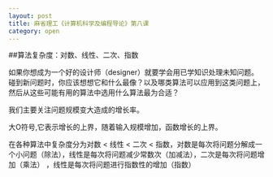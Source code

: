 ```yaml
---
layout: post
title: 麻省理工《计算机科学及编程导论》第八课
category: open
---
```

##算法复杂度：对数、线性、二次、指数

如果你想成为一个好的设计师（designer）就要学会用已学知识处理未知问题。碰到新问题时，你应该想想它和什么最像？以及哪类算法可以应用到这类问题上，然后从这些可能有用的算法中选用什么算法最为合适？

我们主要关注问题规模变大造成的增长率。

大O符号,它表示增长的上界，随着输入规模增加，函数增长的上界。

在各种算法中复杂度分为对数 < 线性 < 二次 < 指数，对数是每次将问题分解成一个小问题（除法），线性是每次将问题减少常数次（加减法），二次是每次将问题增加（乘法） ，线性是每次将问题进行指数性的增加（指数）
